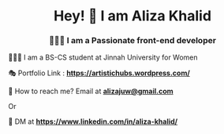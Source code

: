 <h1 align="center" >Hey!  👋 I am <b>Aliza Khalid</b></h1>
<h3 align="center">👩🏼‍💻 I am a Passionate front-end developer</h3>

👩🏻‍🎓 I am a BS-CS student at Jinnah University for Women

🎭 Portfolio Link : <b>https://artistichubs.wordpress.com/</b>

💬 How to reach me? Email at <b>alizajuw@gmail.com</b>

Or

💬 DM at <b>https://www.linkedin.com/in/aliza-khalid/</b>

